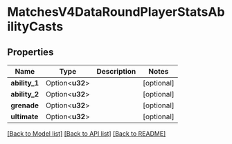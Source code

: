 # MatchesV4DataRoundPlayerStatsAbilityCasts

## Properties

Name | Type | Description | Notes
------------ | ------------- | ------------- | -------------
**ability_1** | Option<**u32**> |  | [optional]
**ability_2** | Option<**u32**> |  | [optional]
**grenade** | Option<**u32**> |  | [optional]
**ultimate** | Option<**u32**> |  | [optional]

[[Back to Model list]](../README.md#documentation-for-models) [[Back to API list]](../README.md#documentation-for-api-endpoints) [[Back to README]](../README.md)


